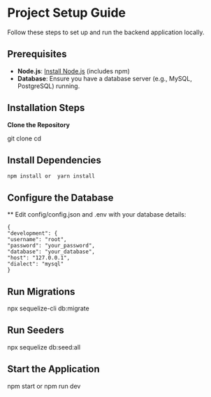 # Project Setup Guide

Follow these steps to set up and run the backend application locally.

## Prerequisites

- **Node.js**: [Install Node.js](https://nodejs.org/) (includes npm)
- **Database**: Ensure you have a database server (e.g., MySQL, PostgreSQL) running.

## Installation Steps

 **Clone the Repository**

   git clone <repository-url>
   cd <repository-directory>

## Install Dependencies
    npm install or  yarn install

## Configure the Database

** Edit config/config.json and .env  with your database details:

    {
    "development": {
    "username": "root",
    "password": "your_password",
    "database": "your_database",
    "host": "127.0.0.1",
    "dialect": "mysql"
    }

## Run Migrations
  npx sequelize-cli db:migrate

## Run Seeders
npx sequelize db:seed:all

## Start the Application

  npm start or npm run dev
